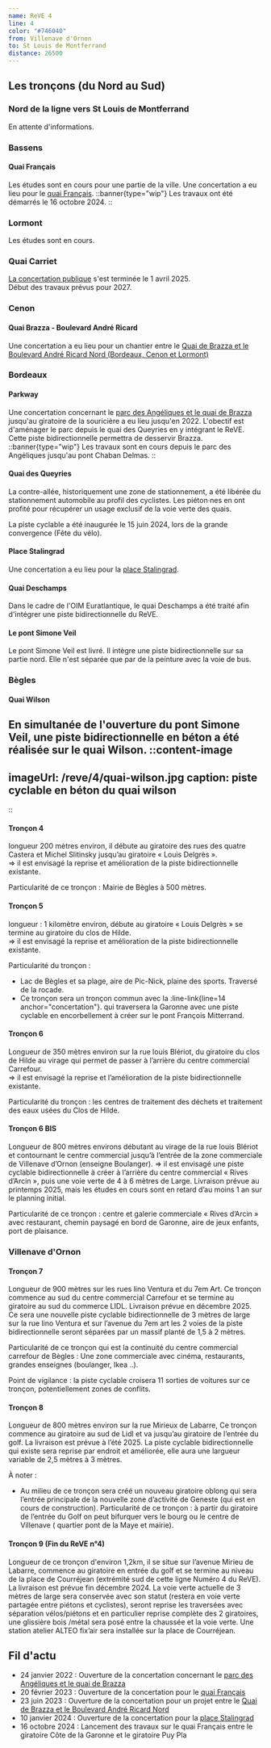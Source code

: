 ```yaml
---
name: ReVE 4
line: 4
color: "#746040"
from: Villenave d'Ornon
to: St Louis de Montferrand
distance: 26500
---
```


## Les tronçons (du Nord au Sud)

### Nord de la ligne vers St Louis de Montferrand
En attente d'informations.

### Bassens
#### Quai Français
Les études sont en cours pour une partie de la ville.
Une concertation a eu lieu pour le [quai Français](https://participation.bordeaux-metropole.fr/processes/projet-5819).
::banner{type="wip"}
Les travaux ont été démarrés le 16 octobre 2024.
::

### Lormont
Les études sont en cours.

### Quai Carriet
[La concertation publique](https://participation.bordeaux-metropole.fr/processes/Carriet) s'est terminée le 1 avril 2025.  
Début des travaux prévus pour 2027.

### Cenon
#### Quai Brazza - Boulevard André Ricard
Une concertation a eu lieu pour un chantier entre le [Quai de Brazza et le Boulevard André Ricard Nord (Bordeaux, Cenon et Lormont)](https://participation.bordeaux-metropole.fr/processes/projet-6079)

### Bordeaux

#### Parkway
Une concertation concernant le [parc des Angéliques et le quai de Brazza](https://participation.bordeaux-metropole.fr/processes/projet-5045)
jusqu'au giratoire de la souricière a eu lieu jusqu'en 2022.
L'obectif est d'aménager le parc depuis le quai des Queyries en y intégrant le ReVE.
Cette piste bidirectionnelle permettra de desservir Brazza.
::banner{type="wip"}
Les travaux sont en cours depuis le parc des Angéliques jusqu'au pont Chaban Delmas.
::

#### Quai des Queyries
La contre-allée, historiquement une zone de stationnement, a été libérée du stationnement automobile au profil des cyclistes.
Les piéton·nes en ont profité pour récupérer un usage exclusif de la voie verte des quais.

La piste cyclable a été inaugurée le 15 juin 2024, lors de la grande convergence (Fête du vélo).

#### Place Stalingrad
Une concertation a eu lieu pour la [place Stalingrad](https://participation.bordeaux-metropole.fr/processes/projet-6509).

#### Quai Deschamps
Dans le cadre de l'OIM Euratlantique, le quai Deschamps a été traité afin d'intégrer une piste bidirectionnelle du ReVE.

#### Le pont Simone Veil
Le pont Simone Veil est livré. Il intègre une piste bidirectionnelle sur sa partie nord.
Elle n'est séparée que par de la peinture avec la voie de bus.

### Bègles

#### Quai Wilson
En simultanée de l'ouverture du pont Simone Veil, une piste bidirectionnelle en béton a été réalisée sur le quai Wilson.
::content-image
---
imageUrl: /reve/4/quai-wilson.jpg
caption: piste cyclable en béton du quai wilson
---
::

#### Tronçon 4
longueur 200 mètres environ, il débute au giratoire des rues des quatre Castera et Michel Slitinsky jusqu’au giratoire « Louis Delgrès ».<br>
=> il est envisagé la reprise et amélioration de la piste bidirectionnelle existante.

Particularité de ce tronçon : Mairie de Bègles à 500 mètres.

#### Tronçon 5
longueur : 1 kilomètre environ, débute au giratoire « Louis Delgrès » se termine au giratoire du clos de Hilde.<br>
=>  il est envisagé la reprise et amélioration de la piste bidirectionnelle existante.

Particularité du tronçon :
- Lac de Bègles et sa plage, aire de Pic-Nick, plaine des sports. Traversé de la rocade.
- Ce tronçon sera un tronçon commun avec la :line-link{line=14 anchor="concertation"}. qui traversera la Garonne avec une piste cyclable en encorbellement à créer sur le pont François Mitterrand.

#### Tronçon 6
Longueur de 350 mètres environ sur la rue louis Blériot, du giratoire du clos de Hilde au virage qui permet de passer à l’arrière du centre commercial Carrefour.<br>
=>  il est envisagé la reprise et l’amélioration de la piste bidirectionnelle existante.

Particularité du tronçon : les centres de traitement des déchets et traitement des eaux usées du Clos de Hilde.

#### Tronçon 6 BIS
Longueur de 800 mètres environs débutant au virage de la rue louis Blériot et contournant le centre commercial jusqu’à l’entrée de la zone commerciale de Villenave d’Ornon (enseigne Boulanger).
=> il est envisagé une piste cyclable bidirectionnelle à créer à l’arrière du centre commercial «&nbsp;Rives d’Arcin », puis une voie verte de 4 à 6 mètres de Large.
Livraison prévue au printemps 2025, mais les études en cours sont en retard d’au moins 1 an sur le planning initial.

Particularité de ce tronçon : centre et galerie commerciale « Rives d’Arcin » avec restaurant, chemin paysagé en bord de Garonne, aire de jeux enfants, port de plaisance.

### Villenave d'Ornon

#### Tronçon 7
Longueur de 900 mètres sur les rues lino Ventura et du 7em Art.
Ce tronçon commence au sud du centre commercial Carrefour et se termine au giratoire au sud du commerce LIDL.
Livraison prévue en décembre 2025.
Ce sera une nouvelle piste cyclable bidirectionnelle de 3 mètres de large sur la rue lino Ventura
et sur l’avenue du 7em art les 2 voies de la piste bidirectionnelle seront séparées par un massif planté de 1,5 à 2 mètres.

Particularité de ce tronçon qui est la continuité du centre commercial carrefour de Bègles : Une zone commerciale avec cinéma, restaurants, grandes enseignes (boulanger, Ikea ..).

Point de vigilance : la piste cyclable croisera 11 sorties de voitures sur ce tronçon, potentiellement zones de conflits.

#### Tronçon 8
Longueur de 800 mètres environ sur la rue Mirieux de Labarre, Ce tronçon commence au giratoire au sud de Lidl et va jusqu’au giratoire de l’entrée du golf.
La livraison est prévue à l’été 2025.
La piste cyclable bidirectionnelle qui existe sera reprise par endroit et améliorée, elle aura une largueur variable de 2,5 mètres à 3 mètres.

À noter :

- Au milieu de ce tronçon sera créé un nouveau giratoire oblong qui sera l’entrée principale de la nouvelle zone d’activité de Geneste (qui est en cours de construction).
Particularité de ce tronçon : à partir du giratoire de l’entrée du Golf on peut bifurquer vers le bourg ou le centre de Villenave ( quartier pont de la Maye et mairie).

#### Tronçon 9 (Fin du ReVE n°4)
Longueur de ce tronçon d'environ 1,2km, il se situe sur l’avenue Mirieu de Labarre, commence au giratoire en entrée du golf et se termine au niveau de
la place de Courréjean (extrémité sud de cette ligne Numéro 4 du ReVE).
La livraison est prévue fin décembre 2024.
La voie verte actuelle de 3 mètres de large sera conservée avec son statut (restera en voie verte partagée entre piétons et cyclistes), seront reprise les traversées avec séparation vélos/piétons et en particulier reprise complète des 2 giratoires, une glissière bois /métal sera posé entre la chaussée et la voie verte.
Une station atelier ALTEO fix’air sera installée sur la place de Courréjean.

## Fil d'actu

- 24 janvier 2022 : Ouverture de la concertation concernant le [parc des Angéliques et le quai de Brazza](https://participation.bordeaux-metropole.fr/processes/projet-5045)
- 20 février 2023 : Ouverture de la concertation pour le [quai Français](https://participation.bordeaux-metropole.fr/processes/projet-5819)
- 23 juin 2023 : Ouverture de la concertation pour un projet entre le [Quai de Brazza et le Boulevard André Ricard Nord](https://participation.bordeaux-metropole.fr/processes/projet-6079)
- 10 janvier 2024 : Ouverture de la concertation pour la [place Stalingrad](https://participation.bordeaux-metropole.fr/processes/projet-6509)
- 16 octobre 2024 : Lancement des travaux sur le quai Français entre le giratoire Côte de la Garonne et le giratoire Puy Pla
